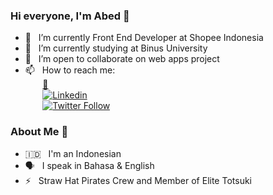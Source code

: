 ### Hi everyone, I'm Abed 👋

- 🔭  &nbsp; I’m currently Front End Developer at Shopee Indonesia
- :school: &nbsp; I’m currently studying at Binus University
- 👯  &nbsp; I’m open to collaborate on web apps project
- 📫  &nbsp; How to reach me: <br>
  &nbsp;&nbsp;&nbsp;&nbsp;&nbsp;&nbsp;&nbsp;[:email:](mailto:lubisabednego@gmail.com)  
  &nbsp;&nbsp;&nbsp;&nbsp;&nbsp;&nbsp;&nbsp;[![Linkedin](https://i.stack.imgur.com/gVE0j.png)](https://www.linkedin.com/in/abednegolubis/)  
  &nbsp;&nbsp;&nbsp;&nbsp;&nbsp;&nbsp;&nbsp;[![Twitter Follow](https://img.shields.io/twitter/follow/abednegolubis?label=)](https://twitter.com/abednegolubis)

### About Me :eyes:
- 🇮🇩 &nbsp; I'm an Indonesian
- :speaking_head: &nbsp; I speak in Bahasa & English
- :zap: &nbsp; Straw Hat Pirates Crew and Member of Elite Totsuki

 
<!--
**abedlubis/abedlubis** is a ✨ _special_ ✨ repository because its `README.md` (this file) appears on your GitHub profile.

Here are some ideas to get you started:

- 🔭 I’m currently working on ...
- 🌱 I’m currently learning ...
- 👯 I’m looking to collaborate on ...
- 🤔 I’m looking for help with ...
- 💬 Ask me about ...
- 📫 How to reach me: ...
- 😄 Pronouns: ...
- ⚡ Fun fact: ...
-->
